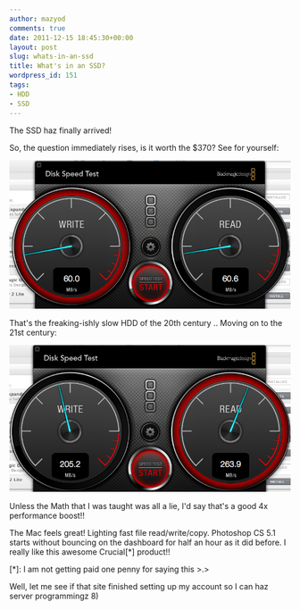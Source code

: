 ```yaml
---
author: mazyod
comments: true
date: 2011-12-15 18:45:30+00:00
layout: post
slug: whats-in-an-ssd
title: What's in an SSD?
wordpress_id: 151
tags:
- HDD
- SSD
---
```


The SSD haz finally arrived!

So, the question immediately rises, is it worth the $370? See for yourself:

[![](/images/screen-shot-2011-12-15-at-3-58-23-pm.png)](/images/screen-shot-2011-12-15-at-3-58-23-pm.png)

That's the freaking-ishly slow HDD of the 20th century .. Moving on to the 21st century:

[![](/images/screen-shot-2011-12-15-at-3-57-44-pm.png)](/images/screen-shot-2011-12-15-at-3-57-44-pm.png)

Unless the Math that I was taught was all a lie, I'd say that's a good 4x performance boost!!

The Mac feels great! Lighting fast file read/write/copy. Photoshop CS 5.1 starts without bouncing on the dashboard for half an hour as it did before. I really like this awesome Crucial[*] product!!

[*]: I am not getting paid one penny for saying this >.>

Well, let me see if that site finished setting up my account so I can haz server programmingz 8)
